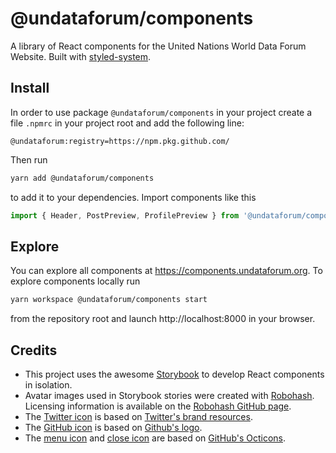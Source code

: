 # @undataforum/components

A library of React components for the United Nations World Data Forum Website. Built with [styled-system](https://github.com/jxnblk/styled-system).

## Install

In order to use package `@undataforum/components` in your project create a file `.npmrc` in your project root and add the following line:

```
@undataforum:registry=https://npm.pkg.github.com/
```

Then run

```bash
yarn add @undataforum/components
```

to add it to your dependencies. Import components like this

```jsx
import { Header, PostPreview, ProfilePreview } from '@undataforum/components';
```

## Explore

You can explore all components at https://components.undataforum.org. To explore components locally run

```bash
yarn workspace @undataforum/components start
```

from the repository root and launch http://localhost:8000 in your browser.

## Credits

- This project uses the awesome [Storybook](https://storybook.js.org/) to develop React components in isolation.
- Avatar images used in Storybook stories were created with [Robohash](https://robohash.org/). Licensing information is available on the [Robohash GitHub page](https://github.com/e1ven/Robohash).
- The [Twitter icon](https://github.com/UNDataForum/components/tree/master/packages/components/src/icons/TwitterIcon) is based on [Twitter's brand resources](https://about.twitter.com/en_us/company/brand-resources.html).
- The [GitHub icon](https://github.com/UNDataForum/components/tree/master/packages/components/src/icons/GitHubIcon) is based on [Github's logo](https://github.com/logos).
- The [menu icon](https://github.com/UNDataForum/components/tree/master/packages/components/src/icons/MenuIcon) and [close icon](https://github.com/UNDataForum/components/tree/master/packages/components/src/icons/CloseIcon) are based on [GitHub's Octicons](https://octicons.github.com/).
